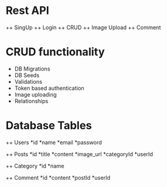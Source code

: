 # Rest API

++ SingUp
++ Login
++ CRUD
++ Image Upload
++ Comment

# CRUD functionality
- DB Migrations
- DB Seeds
- Validations
- Token based authentication
- Image uploading
- Relationships

# Database Tables 
++ Users
  *id
  *name
  *email
  *password

++ Posts
  *id
  *title
  *content
  *image_url
  *categoryId
  *userId

++ Category
  *id
  *name

++ Comment
  *id
  *content
  *postId
  *userId
